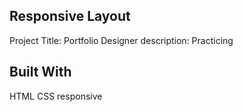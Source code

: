 ## Responsive Layout
Project Title: Portfolio Designer
description: Practicing

## Built With
HTML CSS responsive
